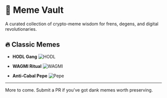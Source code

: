 # 🧠 Meme Vault

A curated collection of crypto-meme wisdom for frens, degens, and digital revolutionaries.

## 🔥 Classic Memes

- **HODL Gang**
  ![HODL](https://your-image-link.com)

- **WAGMI Ritual**
  ![WAGMI](https://your-image-link.com)

- **Anti-Cabal Pepe**
  ![Pepe](https://your-image-link.com)

---

More to come. Submit a PR if you've got dank memes worth preserving.
